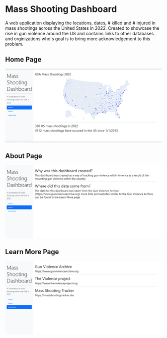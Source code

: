 # Mass Shooting Dashboard


A web application displaying the locations, dates, # killed and # injured in mass shootings across the United States in 2022. Created to showcase the rise in gun violence around the US and contains links to other databases and orginizations who's goal is to bring more acknowledgement to this problem.



## Home Page
![dashboard page](pics/dashboard_pic.PNG)

## About Page
![about page](pics/about_pic.PNG)

## Learn More Page
![learn more page](pics/learn_more_pic.PNG)
